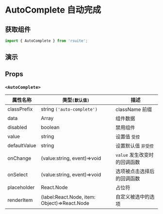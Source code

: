 # AutoComplete 自动完成 [<i class="icon icon-edit2" ></i>](https://github.com/rsuite/rsuite.github.io/blob/master/src/components/auto-complete/index.md)


## 获取组件

```js
import { AutoComplete } from 'rsuite';
```

## 演示

<!--{demo}-->

## Props


### `<AutoComplete>`

| 属性名称     | 类型`(默认值)`                               | 描述                         |
| ------------ | -------------------------------------------- | ---------------------------- |
| classPrefix  | string `('auto-complete')`                   | className 前缀               |
| data         | Array<string>                                | 组件数据                     |
| disabled     | boolean                                      | 禁用组件                     |
| value        | string                                       | 设置值 `受控`                |
| defaultValue | string                                       | 设置默认值  `非受控`         |
| onChange     | (value:string, event)=>void                  | `value` 发生改变时的回调函数 |
| onSelect     | (value:string, event)=>void                  | 选项被点击选择后的回调函数   |
| placeholder  | React.Node                                   | 占位符                       |
| renderItem   | (label:React.Node, item: Object)=>React.Node | 自定义被选中的选项           |
